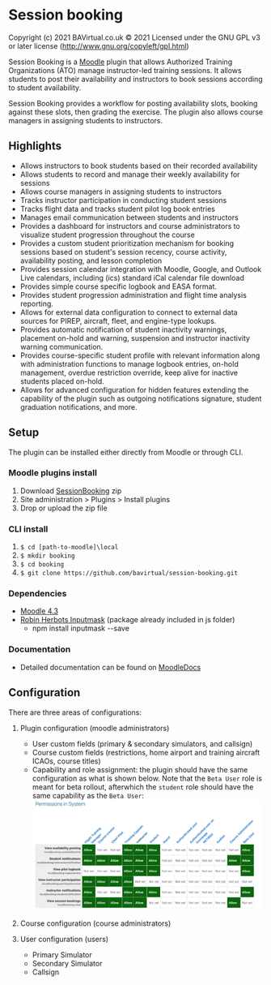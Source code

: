 # Session booking

Copyright (c) 2021 BAVirtual.co.uk © 2021 Licensed under the GNU GPL v3 or later license (<http://www.gnu.org/copyleft/gpl.html>)

Session Booking is a [Moodle](https://moodle.org/) plugin that allows Authorized Training Organizations (ATO) manage instructor-led training sessions. It allows students to post their availability and instructors to book sessions according to student availability.

Session Booking provides a workflow for posting availability slots, booking against these slots, then grading the exercise. The plugin also allows course managers in assigning students to instructors.

## Highlights

- Allows instructors to book students based on their recorded availability
- Allows students to record and manage their weekly availability for sessions
- Allows course managers in assigning students to instructors
- Tracks instructor participation in conducting student sessions
- Tracks flight data and tracks student pilot log book entries
- Manages email communication between students and instructors
- Provides a dashboard for instructors and course administrators to visualize student progression throughout the course
- Provides a custom student prioritization mechanism for booking sessions based on student's session recency, course activity, availability posting, and lesson completion
- Provides session calendar integration with Moodle, Google, and Outlook Live calendars, including (ics) standard iCal calendar file download
- Provides simple course specific logbook and EASA format.
- Provides student progression administration and flight time analysis reporting.
- Allows for external data configuration to connect to external data sources for PIREP, aircraft, fleet, and engine-type lookups.
- Provides automatic notification of student inactivity warnings, placement on-hold and warning, suspension and instructor inactivity warning communication.
- Provides course-specific student profile with relevant information along with administration functions to manage logbook entries, on-hold management, overdue restriction override, keep alive for inactive students placed on-hold.
- Allows for advanced configuration for hidden features extending the capability of the plugin such as outgoing notifications signature, student graduation notifications, and more.

## Setup

The plugin can be installed either directly from Moodle or through CLI.

### Moodle plugins install

1. Download [SessionBooking](https://github.com/bavirtual/session-booking/archive/refs/heads/main.zip) zip
2. Site administration > Plugins > Install plugins
3. Drop or upload the zip file

### CLI install

1. `$ cd [path-to-moodle]\local`
2. `$ mkdir booking`
3. `$ cd booking`
4. `$ git clone https://github.com/bavirtual/session-booking.git`

### Dependencies

- [Moodle 4.3](https://moodle.org/)
- [Robin Herbots Inputmask](https://github.com/RobinHerbots/Inputmask) (package already included in js folder)
   - npm install inputmask --save

### Documentation

- Detailed documentation can be found on [MoodleDocs](https://docs.moodle.org/400/en/Session_Booking)

## Configuration

There are three areas of configurations:

1. Plugin configuration (moodle administrators)

   - User custom fields (primary & secondary simulators, and callsign)
   - Course custom fields (restrictions, home airport and training aircraft ICAOs, course titles)
   - Capability and role assignment: the plugin should have the same configuration as what is shown below. Note that the `Beta User` role is meant for beta rollout, afterwhich the `student` role should have the same capability as the `Beta User`:
     <img src="pix/capability.png" alt="capabilities">

2. Course configuration (course administrators)

3. User configuration (users)
   - Primary Simulator
   - Secondary Simulator
   - Callsign

